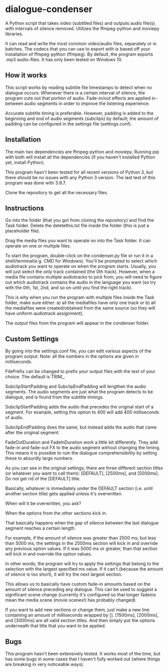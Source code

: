 # dialogue-condenser
A Python script that takes video (subtitled files) and outputs audio file(s) with intervals of silence removed. Utilizes the ffmpeg-python and moviepy libraries.

It can read and write the most common video/audio files, separately or in batches. The codecs that you can use to export with is based off your installation of ffmpeg-python (ffmpeg). By default, the program exports .mp3 audio-files. It has only been tested on Windows 10.

## How it works
This script works by reading subtitle file timestamps to detect when no dialogue occurs. Whenever there is a certain interval of silence, the program cuts out that portion of audio. Fade-in/out effects are applied in-between audio segments in order to improve the listening experience.

Accurate subtitle timing is preferable. However, padding is added to the beginning and end of audio segments (subclips) by default; the amount of padding can be configured in the settings file (settings.conf).

## Installation
The main two dependencies are ffmpeg-python and moviepy. Running pip with both will install all the dependencies (if you haven't installed Python yet, install Python). 

This program hasn't been tested for all recent versions of Python 3, but there should be no issues with any Python 3 version. The last test of this program was done with 3.9.7.

Clone the repository to get all the necessary files.

## Instructions

Go into the folder (that you got from cloning the repository) and find the Task folder. Delete the deletethis.txt file inside the folder (this is just a placeholder file).

Drag the media files you want to operate on into the Task folder. It can operate on one or multiple files. 

To start the program, double-click on the condenser.py file or run it in a shell/terminal(e.g. CMD for Windows). You'll be prompted to select which audiotrack you want to operate on when the program starts. Usually, you will just select the only track contained (the 0th track). However, when a media file contains multiple audiotracks to pick from, you will need to figure out which audiotrack contains the audio in the language you want (so try with the 0th, 1st, 2nd, and so on until you find the right track).

This is why when you run the program with multiple files inside the Task folder, make sure either: a) all the mediafiles have only one track or b) all the mediafiles were created/obtained from the same source (so they will have uniform audiotrack assignment).

The output files from the program will appear in the condenser folder.

## Custom Settings

By going into the settings.conf file, you can edit various aspects of the program output. Note: all the numbers in the options are given in milliseconds.

FilePrefix can be changed to prefix your output files with the text of your choice. The default is TRIM_.

SubclipStartPadding and SubclipEndPadding will lengthen the audio segments. The audio segments are just what the program detects to be dialogue, and is found from the subtitle timings.

SubclipStartPadding adds the audio that precedes the original start of a segment. For example, setting this option to 400 will add 400 milliseconds of audio.

SubclipEndPadding does the same, but instead adds the audio that came after the original segment.

FadeOutDuration and FadeInDuration work a little bit differently. They add fade-in and fade-out FX to the audio segment without changing the timing. This means it is possible to ruin the dialogue comprehensibility by setting these to absurdly large numbers.

As you can see in the original settings, there are three different section titles (or whatever you want to call them): [DEFAULT], [2500ms], and [5000ms]. Do not get rid of the [DEFAULT] title. 

Basically, whatever is immediately under the DEFAULT section (i.e. until another section title) gets applied unless it's overwritten.

When will it be overwritten, you ask?

When the options from the other sections kick in. 

That basically happens when the gap of silence between the last dialogue segment reaches a certain length.

For example, if the amount of silence was greater than 2500 ms, but less than 5000 ms, the settings in the 2500ms section will kick in and override any previous option values. If it was 5000 ms or greater, than that section will kick in and override the option values.

In other words, the program will try to apply the settings that belong to the selection with the largest specified ms value. If it can't (because the amount of silence is too short), it will try the next largest section.

This allows us to basically have custom fade-in amounts based on the amount of silence preceding any dialogue. This can be used to suggest a significant scene change (currently it's configured so that longer fadeins mean the media scene (movie scenes!) has probably changed)

If you want to add new sections or change them, just make a new line containing an amount of milliseconds  wrapped by []. [1500ms], [2000ms], and [3000ms] are all valid section titles. And then simply put the options underneath that title that you want to be applied.

## Bugs

This program hasn't been extensively tested. It works most of the time, but has some bugs in some cases that I haven't fully worked out (where things are breaking in very noticeable ways).








